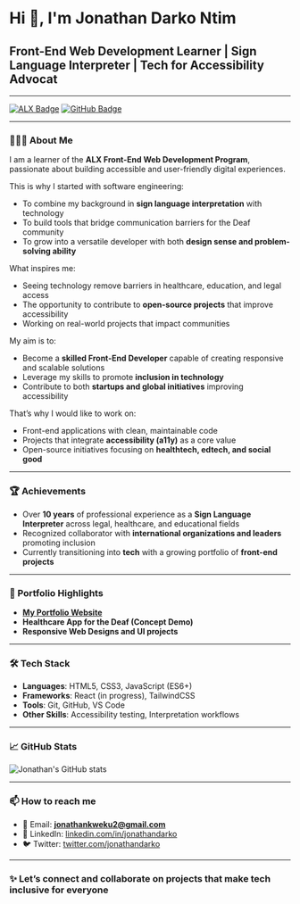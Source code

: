 <!-- GitHub Profile README -->

# Hi 👋, I'm Jonathan Darko Ntim

## Front-End Web Development Learner | Sign Language Interpreter | Tech for Accessibility Advocat

---

[![ALX Badge](https://img.shields.io/badge/ALX-Software%20Engineering-blue?style=for-the-badge)](https://www.alxafrica.com)
[![GitHub Badge](https://img.shields.io/badge/GitHub-Follow-black?style=for-the-badge&logo=github)](https://github.com/JonathanD250)

---

### 👨🏾‍💻 About Me  

I am a learner of the **ALX Front-End Web Development Program**, passionate about building accessible and user-friendly digital experiences.  

This is why I started with software engineering:  

- To combine my background in **sign language interpretation** with technology  
- To build tools that bridge communication barriers for the Deaf community  
- To grow into a versatile developer with both **design sense and problem-solving ability**  

What inspires me:  

- Seeing technology remove barriers in healthcare, education, and legal access  
- The opportunity to contribute to **open-source projects** that improve accessibility  
- Working on real-world projects that impact communities  

My aim is to:  

- Become a **skilled Front-End Developer** capable of creating responsive and scalable solutions  
- Leverage my skills to promote **inclusion in technology**  
- Contribute to both **startups and global initiatives** improving accessibility  

That’s why I would like to work on:  

- Front-end applications with clean, maintainable code  
- Projects that integrate **accessibility (a11y)** as a core value  
- Open-source initiatives focusing on **healthtech, edtech, and social good**  

---

### 🏆 Achievements  

- Over **10 years** of professional experience as a **Sign Language Interpreter** across legal, healthcare, and educational fields  
- Recognized collaborator with **international organizations and leaders** promoting inclusion  
- Currently transitioning into **tech** with a growing portfolio of **front-end projects**  

---

### 📂 Portfolio Highlights  

- **[My Portfolio Website](https://jonathandarko.com/)**  
- **Healthcare App for the Deaf (Concept Demo)**  
- **Responsive Web Designs and UI projects**  

---

### 🛠️ Tech Stack  

- **Languages**: HTML5, CSS3, JavaScript (ES6+)  
- **Frameworks**: React (in progress), TailwindCSS  
- **Tools**: Git, GitHub, VS Code  
- **Other Skills**: Accessibility testing, Interpretation workflows  

---

### 📈 GitHub Stats  

![Jonathan's GitHub stats](https://github-readme-stats.vercel.app/api?username=yourusername&show_icons=true&theme=radical)

---

### 📫 How to reach me  

- 📧 Email: **<jonathankweku2@gmail.com>**  
- 💼 LinkedIn: [linkedin.com/in/jonathandarko](https://www.linkedin.com/in/jonathan-ntim-3140a5364/)  
- 🐦 Twitter: [twitter.com/jonathandarko](https://x.com/JoeKay25)  

---

### ✨ Let’s connect and collaborate on projects that make tech inclusive for everyone
